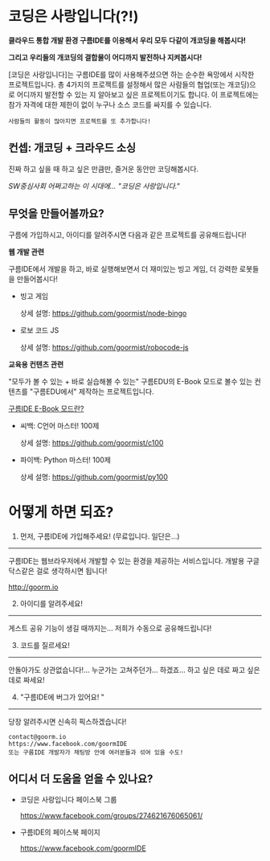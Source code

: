 코딩은 사랑입니다(?!)
==============

**클라우드 통합 개발 환경 구름IDE를 이용해서 우리 모두 다같이 개코딩을 해봅시다!**

**그리고 우리들의 개코딩의 결합물이 어디까지 발전하나 지켜봅시다!**

[코딩은 사랑입니다]는 구름IDE를 많이 사용해주셨으면 하는 순수한 욕망에서 시작한 프로젝트입니다.
총 4가지의 프로젝트를 설정해서 많은 사람들의 협업(또는 개코딩)으로 어디까지 발전할 수 있는 지 알아보고 싶은 프로젝트이기도 합니다.
이 프로젝트에는 참가 자격에 대한 제한이 없이 누구나 소스 코드를 싸지를 수 있습니다.

    사람들의 활동이 많아지면 프로젝트를 또 추가합니다!


컨셉: 개코딩 + 크라우드 소싱 
--------------

진짜 하고 싶을 때 하고 싶은 만큼만, 즐거운 동안만 코딩해봅시다.

*SW중심사회 어쩌고하는 이 시대에... "코딩은 사랑입니다."*



무엇을 만들어볼까요?
--------------

구름에 가입하시고, 아이디를 알려주시면 다음과 같은 프로젝트를 공유해드립니다!

**웹 개발 관련**

구름IDE에서 개발을 하고, 바로 실행해보면서 더 재미있는 빙고 게임, 더 강력한 로봇들을 만들어봅시다!

- 빙고 게임

    상세 설명: https://github.com/goormist/node-bingo

- 로보 코드 JS

    상세 설명: https://github.com/goormist/robocode-js


**교육용 컨텐츠 관련** 

"모두가 볼 수 있는 + 바로 실습해볼 수 있는" 구름EDU의 E-Book 모드로 볼수 있는 컨텐츠를 "구름EDU에서" 제작하는 프로젝트입니다. 

[구름IDE E-Book 모드란?](https://github.com/goormist/coding_is_love/??)

- 씨백: C언어 마스터! 100제

    상세 설명: https://github.com/goormist/c100

- 파이백: Python 마스터! 100제

    상세 설명: https://github.com/goormist/py100




어떻게 하면 되죠?
==============


1. 먼저, 구름IDE에 가입해주세요! (무료입니다. 일단은...)
--------------

구름IDE는 웹브라우저에서 개발할 수 있는 환경을 제공하는 서비스입니다. 개발용 구글 닥스같은 걸로 생각하시면 됩니다!

  http://goorm.io


2. 아이디를 알려주세요! 
--------------

게스트 공유 기능이 생길 때까지는... 저희가 수동으로 공유해드립니다!


3. 코드를 질르세요! 
--------------

안돌아가도 상관없습니다!... 누군가는 고쳐주던가... 하겠죠...
하고 싶은 데로 짜고 싶은 데로 짜세요!


4. "구름IDE에 버그가 있어요! "
--------------

당장 알려주시면 신속히 픽스하겠습니다!

    contact@goorm.io
    https://www.facebook.com/goormIDE
    또는 구름IDE 개발자가 채팅방 안에 여러분들과 섞여 있을 수도!




어디서 더 도움을 얻을 수 있나요?
--------------

- 코딩은 사랑입니다 페이스북 그룹

    https://www.facebook.com/groups/274621676065061/

- 구름IDE의 페이스북 페이지

    https://www.facebook.com/goormIDE

